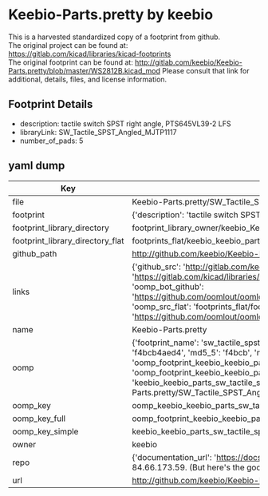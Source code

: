 # Keebio-Parts.pretty by keebio  
This is a harvested standardized copy of a footprint from github.  
The original project can be found at:  
https://gitlab.com/kicad/libraries/kicad-footprints  
The original footprint can be found at:
http://gitlab.com/keebio/Keebio-Parts.pretty/blob/master/WS2812B.kicad_mod
Please consult that link for additional, details, files, and license information.  
## Footprint Details
* description: tactile switch SPST right angle, PTS645VL39-2 LFS  
* libraryLink: SW_Tactile_SPST_Angled_MJTP1117  
* number_of_pads: 5  
## yaml dump  
| Key | Value |  
| --- | --- |  
| file | Keebio-Parts.pretty/SW_Tactile_SPST_Angled_MJTP1117.kicad_mod |  
| footprint | {'description': 'tactile switch SPST right angle, PTS645VL39-2 LFS', 'libraryLink': 'SW_Tactile_SPST_Angled_MJTP1117', 'number_of_pads': 5} |  
| footprint_library_directory | footprint_library_owner/keebio_Keebio-Parts.pretty |  
| footprint_library_directory_flat | footprints_flat/keebio_keebio_parts_sw_tactile_spst_angled_mjtp1117/working |  
| github_path | http://github.com/keebio/Keebio-Parts.pretty/blob/master/SW_Tactile_SPST_Angled_MJTP1117.kicad_mod |  
| links | {'github_src': 'http://gitlab.com/keebio/Keebio-Parts.pretty/blob/master/WS2812B.kicad_mod', 'github_src_repo': 'https://gitlab.com/kicad/libraries/kicad-footprints', 'oomp_bot': 'footprints/keebio_keebio_parts_sw_tactile_spst_angled_mjtp1117/working', 'oomp_bot_github': 'https://github.com/oomlout/oomlout_oomp_footprint_bot/tree/main/footprints/keebio_keebio_parts_sw_tactile_spst_angled_mjtp1117/working', 'oomp_src_flat': 'footprints_flat/footprints_flat/keebio_keebio_parts_sw_tactile_spst_angled_mjtp1117/working', 'oomp_src_flat_github': 'https://github.com/oomlout/oomlout_oomp_footprint_src/tree/main/footprints_flat/keebio_keebio_parts_sw_tactile_spst_angled_mjtp1117/working'} |  
| name | Keebio-Parts.pretty |  
| oomp | {'footprint_name': 'sw_tactile_spst_angled_mjtp1117', 'library_name': 'keebio_parts', 'md5': 'f4bcb4aed4757a7b36b2be6d507e1f7a', 'md5_10': 'f4bcb4aed4', 'md5_5': 'f4bcb', 'md5_6': 'f4bcb4', 'oomp_key': 'oomp_keebio_keebio_parts_sw_tactile_spst_angled_mjtp1117', 'oomp_key_extra': 'oomp_footprint_keebio_keebio_parts_sw_tactile_spst_angled_mjtp1117', 'oomp_key_full': 'oomp_footprint_keebio_keebio_parts_sw_tactile_spst_angled_mjtp1117_f4bcb4', 'oomp_key_simple': 'keebio_keebio_parts_sw_tactile_spst_angled_mjtp1117', 'original_filename': 'Keebio-Parts.pretty/SW_Tactile_SPST_Angled_MJTP1117.kicad_mod', 'owner_name': 'keebio'} |  
| oomp_key | oomp_keebio_keebio_parts_sw_tactile_spst_angled_mjtp1117 |  
| oomp_key_full | oomp_footprint_keebio_keebio_parts_sw_tactile_spst_angled_mjtp1117 |  
| oomp_key_simple | keebio_keebio_parts_sw_tactile_spst_angled_mjtp1117 |  
| owner | keebio |  
| repo | {'documentation_url': 'https://docs.github.com/rest/overview/resources-in-the-rest-api#rate-limiting', 'message': "API rate limit exceeded for 84.66.173.59. (But here's the good news: Authenticated requests get a higher rate limit. Check out the documentation for more details.)"} |  
| url | http://github.com/keebio/Keebio-Parts.pretty |  

